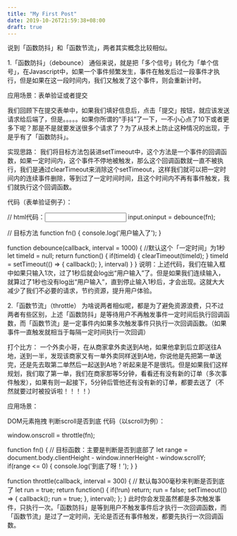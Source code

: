 ```yaml
---
title: "My First Post"
date: 2019-10-26T21:59:38+08:00
draft: true
---
```


说到「函数防抖」和「函数节流」，两者其实概念比较相似。

1.「函数防抖」（debounce）
通俗来说，就是把「多个信号」转化为「单个信号」，在Javascript中，如果一个事件频繁发生，事件在触发后过一段事件才执行，但是如果在这一段时间内，我们又触发了这个事件，则会重新计时。

应用场景：表单验证或者提交

我们回顾下在提交表单中，如果我们填好信息后，点击「提交」按钮，就应该发送请求给后端了，但是。。。。。如果你所谓的“手抖”了一下，一不小心点了10下或者更多下呢？那是不是就要发送很多个请求了？为了从技术上防止这种情况的出现，于是乎有了「函数防抖」。

实现思路：
我们将目标方法包装进setTimeout中，这个方法是一个事件的回调函数，如果一定时间内，这个事件不停地被触发，那么这个回调函数就一直不被执行，我们是通过clearTimeout来消除这个setTimeout，这样我们就可以把一定时间内的连续事件删除，等到过了一定时间时间，且这个时间内不再有事件触发，我们就执行这个回调函数。

代码（表单验证例子）：

// html代码：<input id="input" type="text">
input.oninput = debounce(fn);

// 目标方法
function fn() {
    console.log('用户输入了');
}

function debounce(callback, interval = 1000) { //默认这个「一定时间」为1秒
    let timeId = null;
    return function() {
        if(timeId) {
            clearTimeout(timeId);
        }
        timeId = setTimeout(() => {
            callback();
        }, interval)
    }
}
说明：上述代码，我们在输入框中如果只输入1次，过了1秒后就会log出“用户输入”了。但是如果我们连续输入，就算过了1秒也没有log出“用户输入”，直到停止输入1秒后，才会出现。这就大大减少了我们不必要的请求，节约资源，提升用户体验。

2.「函数节流」（throttle）
为啥说两者相似呢，都是为了避免资源浪费，只不过两者有些区别，上述「函数防抖」是等待用户不再触发事件一定时间后执行回调函数，而「函数节流」是一定事件内如果多次触发事件只执行一次回调函数。（如果事件一直触发就相当于每隔一定时间执行一次回调）

打个比方：
一个外卖小哥，在从商家拿外卖送到A地，如果他拿到后立即送往A地，送到一半，发现该商家又有一单外卖同样送到A地，你说他是先把第一单送完，还是先去取第二单然后一起送到A地？听起来是不是很坑。但是如果我们这样规划，我们取了第一单，我们在商家那等5分钟，看看还有没有新的订单（多次事件触发），如果有则一起接下，5分钟后管他还有没有新的订单，都要去送了（不然就要过时被投诉啦！！！！）

应用场景：

DOM元素拖拽
判断scroll是否到底
代码（以scroll为例）：

window.onscroll = throttle(fn);

function fn() {
    // 目标函数：主要是判断是否到底部了
    let range = document.body.clientHeight - window.innerHeight - window.scrollY;
    if(range <= 0) {
        console.log('到底了呀！');
    }
}

function throttle(callback, interval = 300) {
    // 默认每300毫秒来判断是否到底了
    let run = true;
    return function() {
        if(!run) return;
        run = false;
        setTimeout(() => {
            callback();
            run = true;
        }, interval);
    };
}
此时你会发现虽然都是多次触发事件，只执行一次。「函数防抖」是等到用户不触发事件后才执行一次回调函数，而「函数节流」是过了一定时间，无论是否还有事件触发，都要先执行一次回调函数。


